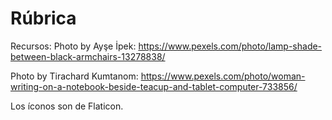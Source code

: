 
<h1>Rúbrica</h1>

<p>

Recursos:
Photo by Ayşe İpek: https://www.pexels.com/photo/lamp-shade-between-black-armchairs-13278838/ 

Photo by Tirachard Kumtanom: https://www.pexels.com/photo/woman-writing-on-a-notebook-beside-teacup-and-tablet-computer-733856/

Los íconos son de  Flaticon.</a>

</p>